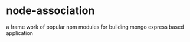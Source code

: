 # node-association
a frame work of popular npm modules for building mongo express based application
